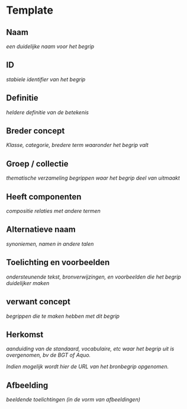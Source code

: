 # Template

## Naam
*een duidelijke naam voor het begrip*

## ID
*stabiele identifier van het begrip*

## Definitie
*heldere definitie van de betekenis* 

## Breder concept
*Klasse, categorie, bredere term waaronder het begrip valt*

## Groep / collectie
*thematische verzameling begrippen waar het begrip deel van uitmaakt*

## Heeft componenten
*compositie relaties met andere termen*

## Alternatieve naam
*synoniemen, namen in andere talen*

## Toelichting en voorbeelden
*ondersteunende tekst, bronverwijzingen, en voorbeelden die het begrip duidelijker maken*

## verwant concept
*begrippen die te maken hebben met dit begrip*

## Herkomst
*aanduiding van de standaard, vocabulaire, etc waar het begrip uit is overgenomen, bv de BGT of Aquo.*

*Indien mogelijk wordt hier de URL van het bronbegrip opgenomen.*

## Afbeelding
*beeldende toelichtingen (in de vorm van afbeeldingen)*